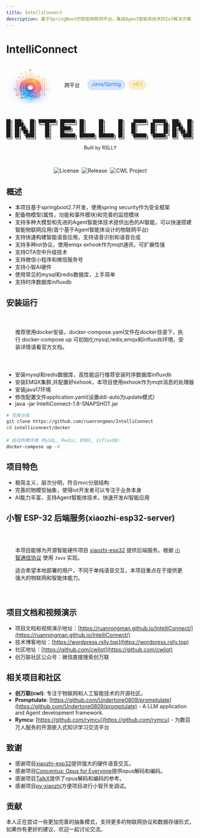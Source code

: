 ```yaml
---
title: IntelliConnect
description: 基于SpringBoot的智能物联网平台，集成Agent智能体技术的IoT解决方案
---
```


# IntelliConnect

<div class="project-header">
  <div class="project-logo">
    <img src="images/logo.png" alt="IntelliConnect Logo">
  </div>
  <div class="project-badges">
    <span class="badge platform">跨平台</span>
    <span class="badge language">Java/Spring</span>
    <span class="badge status">v0.1</span>
  </div>
</div>

<div class="ascii-art">
<pre>
██╗ ███╗   ██╗ ████████╗ ███████╗ ██╗      ██╗      ██╗    ██████╗  ██████╗  ███╗   ██╗ ███╗   ██╗ ███████╗  ██████╗ ████████╗
██║ ████╗  ██║ ╚══██╔══╝ ██╔════╝ ██║      ██║      ██║   ██╔════╝ ██╔═══██╗ ████╗  ██║ ████╗  ██║ ██╔════╝ ██╔════╝ ╚══██╔══╝
██║ ██╔██╗ ██║    ██║    █████╗   ██║      ██║      ██║   ██║      ██║   ██║ ██╔██╗ ██║ ██╔██╗ ██║ █████╗   ██║         ██║   
██║ ██║╚██╗██║    ██║    ██╔══╝   ██║      ██║      ██║   ██║      ██║   ██║ ██║╚██╗██║ ██║╚██╗██║ ██╔══╝   ██║         ██║   
██║ ██║ ╚████║    ██║    ███████╗ ███████╗ ███████╗ ██║   ╚██████╗ ╚██████╔╝ ██║ ╚████║ ██║ ╚████║ ███████╗ ╚██████╗    ██║   
╚═╝ ╚═╝  ╚═══╝    ╚═╝    ╚══════╝ ╚══════╝ ╚══════╝ ╚═╝    ╚═════╝  ╚═════╝  ╚═╝  ╚═══╝ ╚═╝  ╚═══╝ ╚══════╝  ╚═════╝    ╚═╝   
</pre>
<p class="ascii-caption">Built by RSLLY</p>
</div>

<div class="project-badges-center">
  <img src="https://img.shields.io/badge/license-apache2.0-yellow?style=flat-square" alt="License" />
  <img src="https://img.shields.io/badge/release-v0.1-blue?style=flat-square" alt="Release" />
  <img src="https://img.shields.io/badge/cwl-project1.8-green?style=flat-square" alt="CWL Project" />
</div>

## 概述

* 本项目基于springboot2.7开发，使用spring security作为安全框架
* 配备物模型(属性，功能和事件模块)和完善的监控模块
* 支持多种大模型和先进的Agent智能体技术提供出色的AI智能，可以快速搭建智能物联网应用(首个基于Agent智能体设计的物联网平台)
* 支持快速构建智能语音应用，支持语音识别和语音合成
* 支持多种iot协议，使用emqx exhook作为mqtt通讯，可扩展性强
* 支持OTA空中升级技术
* 支持微信小程序和微信服务号
* 支持小智AI硬件
* 使用常见的mysql和redis数据库，上手简单
* 支持时序数据库influxdb

## 安装运行

<div class="notice">
  <p>推荐使用docker安装，docker-compose.yaml文件在docker目录下，执行 docker-compose up 可初始化mysql,redis,emqx和influxdb环境，安装详情请看官方文档。</p>
</div>

* 安装mysql和redis数据库，高性能运行推荐安装时序数据库influxdb
* 安装EMQX集群,并配置好exhook，本项目使用exhook作为mqtt消息的处理器
* 安装java17环境
* 修改配置文件application.yaml(设置ddl-auto为update模式)
* java -jar IntelliConnect-1.8-SNAPSHOT.jar

```bash
# 克隆仓库
git clone https://github.com/ruanrongman/IntelliConnect
cd intelliconnect/docker

# 启动所需环境（MySQL, Redis, EMQX, InfluxDB）
docker-compose up -d
```

## 项目特色

* 极简主义，层次分明，符合mvc分层结构
* 完善的物模型抽象，使得iot开发者可以专注于业务本身
* AI能力丰富，支持Agent智能体技术，快速开发AI智能应用

## 小智 ESP-32 后端服务(xiaozhi-esp32-server)

<div class="esp32-section">
  <p>本项目能够为开源智能硬件项目 <a href="https://github.com/78/xiaozhi-esp32" target="_blank">xiaozhi-esp32</a> 提供后端服务。根据 <a href="https://ccnphfhqs21z.feishu.cn/wiki/M0XiwldO9iJwHikpXD5cEx71nKh" target="_blank">小智通信协议</a> 使用 <code>Java</code> 实现。</p>
  <p>适合希望本地部署的用户，不同于单纯语音交互，本项目重点在于提供更强大的物联网和智能体能力。</p>
</div>

## 项目文档和视频演示

* 项目文档和视频演示地址：[https://ruanrongman.github.io/IntelliConnect/](https://ruanrongman.github.io/IntelliConnect/)
* 技术博客地址：[https://wordpress.rslly.top](https://wordpress.rslly.top)
* 社区地址：[https://github.com/cwliot](https://github.com/cwliot)
* 创万联社区公众号：微信直接搜索创万联

## 相关项目和社区

* **创万联(cwl)**: 专注于物联网和人工智能技术的开源社区。
* **Promptulate**: [https://github.com/Undertone0809/promptulate](https://github.com/Undertone0809/promptulate) - A LLM application and Agent development framework.
* **Rymcu**: [https://github.com/rymcu](https://github.com/rymcu) - 为数百万人服务的开源嵌入式知识学习交流平台

## 致谢

* 感谢项目[xiaozhi-esp32](https://github.com/78/xiaozhi-esp32)提供强大的硬件语音交互。
* 感谢项目[Concentus: Opus for Everyone](https://github.com/lostromb/concentus)提供opus解码和编码。
* 感谢项目[TalkX](https://github.com/big-mouth-cn/talkx)提供了opus解码和编码的参考。
* 感谢项目[py-xiaozhi](https://github.com/huangjunsen0406/py-xiaozhi)方便项目进行小智开发调试。

## 贡献

本人正在尝试一些更加完善的抽象模式，支持更多的物联网协议和数据存储形式，如果你有更好的建议，欢迎一起讨论交流。

<style>
.project-header {
  display: flex;
  align-items: center;
  margin-bottom: 2rem;
}

.project-logo {
  width: 120px;
  height: 120px;
  margin-right: 1.5rem;
}

.project-logo img {
  width: 100%;
  height: 100%;
  object-fit: contain;
}

.project-badges {
  display: flex;
  flex-wrap: wrap;
  gap: 0.5rem;
}

.badge {
  display: inline-block;
  padding: 0.25rem 0.75rem;
  border-radius: 1rem;
  font-size: 0.85rem;
  font-weight: 500;
}

.badge.platform {
  background-color: var(--vp-c-brand-soft);
  color: var(--vp-c-brand-dark);
}

.badge.language {
  background-color: rgba(59, 130, 246, 0.2);
  color: rgb(59, 130, 246);
}

.badge.status {
  background-color: rgba(234, 179, 8, 0.2);
  color: rgb(234, 179, 8);
}

.ascii-art {
  overflow-x: auto;
  margin: 2rem 0;
  text-align: center;
}

.ascii-art pre {
  display: inline-block;
  text-align: left;
  font-size: 0.6rem;
  line-height: 1;
  white-space: pre;
  margin: 0;
  background: transparent;
  color: var(--vp-c-brand);
  font-family: monospace;
}

.ascii-caption {
  font-size: 0.8rem;
  margin-top: 0.5rem;
  color: var(--vp-c-text-2);
}

.project-badges-center {
  display: flex;
  justify-content: center;
  flex-wrap: wrap;
  gap: 0.5rem;
  margin-bottom: 2rem;
}

.notice {
  background-color: var(--vp-c-bg-soft);
  border-left: 4px solid var(--vp-c-brand);
  padding: 1rem 1.5rem;
  margin: 1.5rem 0;
  border-radius: 0 8px 8px 0;
}

.esp32-section {
  background-color: var(--vp-c-bg-soft);
  border-radius: 8px;
  padding: 1.5rem;
  margin: 1.5rem 0;
  border: 1px solid var(--vp-c-divider);
}

.qr-container {
  text-align: center;
  margin: 2rem 0;
}

.qr-code {
  width: 250px;
  height: auto;
  object-fit: contain;
  border-radius: 8px;
  border: 1px solid var(--vp-c-divider);
}

@media (max-width: 768px) {
  .ascii-art pre {
    font-size: 0.4rem;
  }
  
  .project-header {
    flex-direction: column;
    align-items: flex-start;
  }
  
  .project-logo {
    margin-bottom: 1rem;
  }
}

@media (max-width: 480px) {
  .ascii-art {
    display: none;
  }
}
</style> 